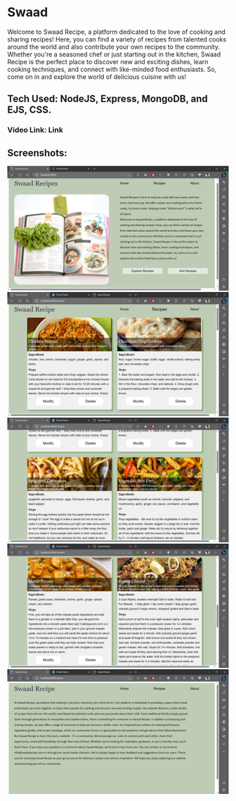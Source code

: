 # Swaad
Welcome to Swaad Recipe, a platform dedicated to the love of cooking and sharing recipes!
Here, you can find a variety of recipes from talented cooks around the world and also contribute 
your own recipes to the community. Whether you're a seasoned chef or just starting out in the kitchen,
Swaad Recipe is the perfect place to discover new and exciting dishes, learn cooking techniques, and
connect with like-minded food enthusiasts. So, come on in and explore the world of delicious cuisine with us!

## Tech Used: NodeJS, Express, MongoDB, and EJS, CSS.
### Video Link: Link
## Screenshots:
![image](https://github.com/Knight-Kaizen/Swaad/blob/main/Screenshots/Homepage.png)
![image](https://github.com/Knight-Kaizen/Swaad/blob/main/Screenshots/Recipe%20page1.png)
![image](https://github.com/Knight-Kaizen/Swaad/blob/main/Screenshots/Recipe%20page2.png)
![image](https://github.com/Knight-Kaizen/Swaad/blob/main/Screenshots/Recipe%20page3.png)
![image](https://github.com/Knight-Kaizen/Swaad/blob/main/Screenshots/About%20page.png)
